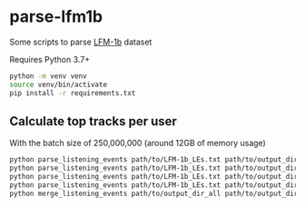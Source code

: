 # parse-lfm1b
Some scripts to parse [LFM-1b](http://www.cp.jku.at/datasets/LFM-1b/) dataset

Requires Python 3.7+

```bash
python -m venv venv
source venv/bin/activate
pip install -r requirements.txt
```

## Calculate top tracks per user

With the batch size of 250,000,000 (around 12GB of memory usage)

```bash
python parse_listening_events path/to/LFM-1b_LEs.txt path/to/output_dir_1 --cutoff=250000000
python parse_listening_events path/to/LFM-1b_LEs.txt path/to/output_dir_2 --skip=250000000 --cutoff=500000000
python parse_listening_events path/to/LFM-1b_LEs.txt path/to/output_dir_3 --skip=500000000 --cutoff=750000000
python parse_listening_events path/to/LFM-1b_LEs.txt path/to/output_dir_4 --skip=750000000
python merge_listening_events path/to/output_dir_all path/to/output_dir_1 path/to/output_dir_2 path/to/output_dir_3 path/to/output_dir_4
```
